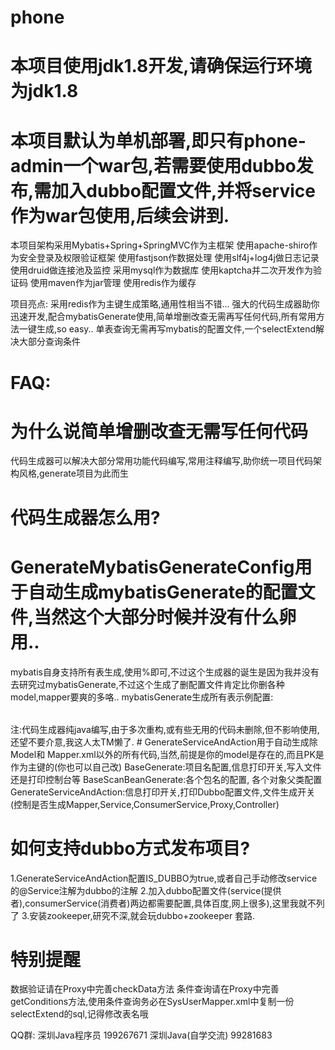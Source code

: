 # phone
# 本项目使用jdk1.8开发,请确保运行环境为jdk1.8
# 本项目默认为单机部署,即只有phone-admin一个war包,若需要使用dubbo发布,需加入dubbo配置文件,并将service作为war包使用,后续会讲到.
本项目架构采用Mybatis+Spring+SpringMVC作为主框架
使用apache-shiro作为安全登录及权限验证框架
使用fastjson作数据处理
使用slf4j+log4j做日志记录
使用druid做连接池及监控
采用mysql作为数据库
使用kaptcha并二次开发作为验证码
使用maven作为jar管理
使用redis作为缓存

项目亮点:
采用redis作为主键生成策略,通用性相当不错...
强大的代码生成器助你迅速开发,配合mybatisGenerate使用,简单增删改查无需再写任何代码,所有常用方法一键生成,so easy..
单表查询无需再写mybatis的配置文件,一个selectExtend解决大部分查询条件

# FAQ:

# 为什么说简单增删改查无需写任何代码
代码生成器可以解决大部分常用功能代码编写,常用注释编写,助你统一项目代码架构风格,generate项目为此而生

# 代码生成器怎么用?
# GenerateMybatisGenerateConfig用于自动生成mybatisGenerate的配置文件,当然这个大部分时候并没有什么卵用..
mybatis自身支持所有表生成,使用%即可,不过这个生成器的诞生是因为我并没有去研究过mybatisGenerate,不过这个生成了删配置文件肯定比你删各种model,mapper要爽的多咯..
mybatisGenerate生成所有表示例配置:
<table tableName="%" enableCountByExample="false" enableDeleteByExample="false" enableSelectByExample="false" enableUpdateByExample="false"></table>
注:代码生成器纯java编写,由于多次重构,或有些无用的代码未删除,但不影响使用,还望不要介意,我这人太TM懒了.
# GenerateServiceAndAction用于自动生成除Model和 Mapper.xml以外的所有代码,当然,前提是你的model是存在的,而且PK是作为主键的(你也可以自己改)
BaseGenerate:项目名配置,信息打印开关,写入文件还是打印控制台等
BaseScanBeanGenerate:各个包名的配置, 各个对象父类配置
GenerateServiceAndAction:信息打印开关,打印Dubbo配置文件,文件生成开关(控制是否生成Mapper,Service,ConsumerService,Proxy,Controller)

# 如何支持dubbo方式发布项目?
1.GenerateServiceAndAction配置IS_DUBBO为true,或者自己手动修改service的@Service注解为dubbo的注解
2.加入dubbo配置文件(service(提供者),consumerService(消费者)两边都需要配置,具体百度,网上很多),这里我就不列了
3.安装zookeeper,研究不深,就会玩dubbo+zookeeper 套路.

# 特别提醒
数据验证请在Proxy中完善checkData方法
条件查询请在Proxy中完善getConditions方法,使用条件查询务必在SysUserMapper.xml中复制一份selectExtend的sql,记得修改表名哦

QQ群:
深圳Java程序员 199267671
深圳Java(自学交流) 99281683
